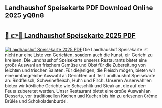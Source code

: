 ## Landhaushof Speisekarte PDF Download Online 2025 yQ8n8

# <h2><a href="http://gc8cg7p.nevu.top/?p=Landhaushof+Speisekarte">🔗 👉🔴 Landhaushof Speisekarte 2025 PDF</a></h2>

[![Landhaushof Speisekarte 2025 PDF](https://i.imgur.com/dBaPXMq.png)](http://gc8cg7p.nevu.top/?p=Landhaushof+Speisekarte)
Die Landhaushof Speisekarte ist nicht nur eine Liste von Gerichten, sondern auch die Kunst, ein Gericht zu kreieren. Die Landhaushof Speisekarte unseres Restaurants bietet eine große Auswahl an frischem Gemüse und Obst für die Zubereitung von leichten und frischen Salaten. Für diejenigen, die Fleisch mögen, bieten wir eine umfangreiche Auswahl an Gerichten auf der Landhaushof Speisekarte an: Rindfleisch, Schweinefleisch, Huhn und Fisch. Unseren Auserwählten bieten wir köstliche Gerichte wie Schaschlik und Steak an, die auf dem Feuer zubereitet werden. Unser Restaurant bietet eine große Auswahl an Desserts, von traditionellen Kuchen und Kuchen bis hin zu erlesenen Crème Brûlée und Schokoladenburdel.
